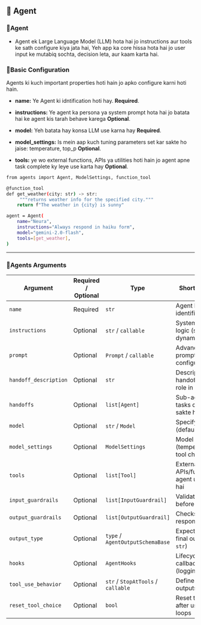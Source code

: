 ## 🔹 Agent
### 🔸Agent
- Agent ek Large Language Model (LLM) hota hai jo instructions aur tools ke sath configure kiya jata hai, Yeh app ka core hissa hota hai jo user input ke mutabiq sochta, decision leta, aur kaam karta hai.

### 🔸Basic Configuration
Agents ki kuch important properties hoti hain jo apko configure karni hoti hain.
- **name:** Ye Agent ki idntification hoti hay. **Required**.

- **instructions:** Ye agent ka persona ya system prompt hota hai jo batata hai ke agent kis tarah behave karega **Optional**.

- **model:** Yeh batata hay konsa LLM use karna hay **Required**.
- **model_settings:** Is mein aap kuch tuning parameters set kar sakte ho jaise: temperature, top_p **Optional**.

- **tools:** ye wo external functions, APIs ya utilities hoti hain jo agent apne task complete ky leye use karta hay **Optional**.

```bash
from agents import Agent, ModelSettings, function_tool

@function_tool
def get_weather(city: str) -> str:
     """returns weather info for the specified city."""
    return f"The weather in {city} is sunny"

agent = Agent(
    name="Neura",
    instructions="Always respond in haiku form",
    model="gemini-2.0-flash",
    tools=[get_weather],
)
```

---

### 🔸Agents Arguments


| **Argument**          | **Required / Optional** | **Type**                           | **Short Description**                                 |
| --------------------- | ----------------------- | ---------------------------------- | ----------------------------------------------------- |
| `name`                | Required                | `str`                              | Agent ka unique identifier                            |
| `instructions`        | Optional                | `str` / `callable`                 | System prompt ya logic (static ya dynamic)            |
| `prompt`              | Optional                | `Prompt` / `callable`              | Advanced/dynamic prompt configuration                 |
| `handoff_description` | Optional                | `str`                              | Description for handoffs (explain role in delegation) |
| `handoffs`            | Optional                | `list[Agent]`                      | Sub-agents jinko tasks delegate ho sakte hain         |
| `model`               | Optional                | `str` / `Model`                    | Specify LLM (default: GPT-4.1)                        |
| `model_settings`      | Optional                | `ModelSettings`                    | Model tuning (temperature, top\_p, tool choices)      |
| `tools`               | Optional                | `list[Tool]`                       | External APIs/functions agent use kar sakta hai       |
| `input_guardrails`    | Optional                | `list[InputGuardrail]`             | Validation checks before agent runs                   |
| `output_guardrails`   | Optional                | `list[OutputGuardrail]`            | Checks after response generated                       |
| `output_type`         | Optional                | `type` / `AgentOutputSchemaBase`   | Expected format of final output (default: `str`)      |
| `hooks`               | Optional                | `AgentHooks`                       | Lifecycle event callbacks (logging/debugging)         |
| `tool_use_behavior`   | Optional                | `str` / `StopAtTools` / `callable` | Defines how tool outputs are handled                  |
| `reset_tool_choice`   | Optional                | `bool`                             | Reset tool selection after use to avoid loops         |
